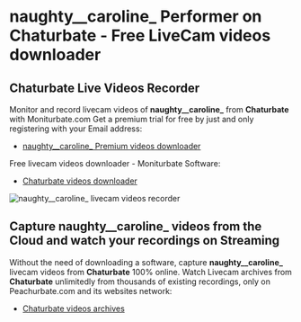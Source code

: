 # naughty__caroline_ Performer on Chaturbate - Free LiveCam videos downloader

## Chaturbate Live Videos Recorder

Monitor and record livecam videos of **naughty__caroline_** from **Chaturbate** with Moniturbate.com
Get a premium trial for free by just and only registering with your Email address:
* [naughty__caroline_ Premium videos downloader](https://moniturbate.com/request-demo-licence-key.html)

Free livecam videos downloader - Moniturbate Software:
* [Chaturbate videos downloader](https://moniturbate.com/moniturbate-download-software.html)

![naughty__caroline_ livecam videos recorder](https://peachurnet.com/templates/moniturbate-software.png)


## Capture naughty__caroline_ videos from the Cloud and watch your recordings on Streaming

Without the need of downloading a software, capture **naughty__caroline_** livecam videos from **Chaturbate** 100% online.
Watch Livecam archives from **Chaturbate** unlimitedly from thousands of existing recordings, only on Peachurbate.com and its websites network:
* [Chaturbate videos archives](https://peachurnet.com/)